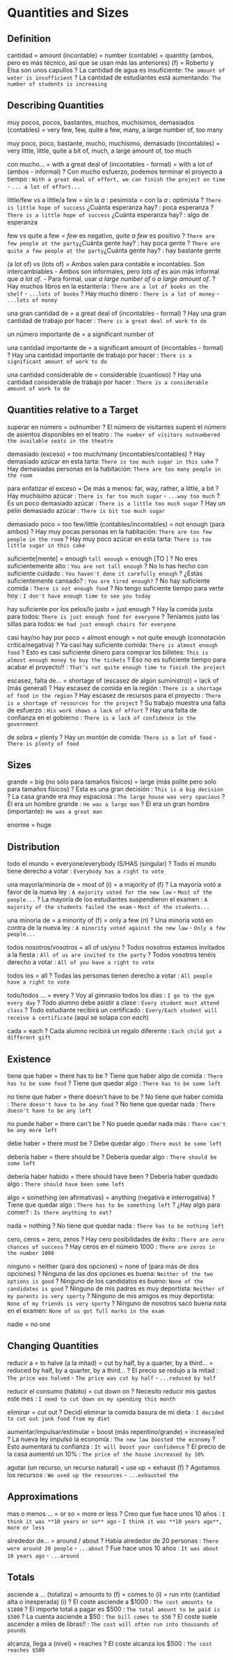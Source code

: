 # Quantities and Sizes


## Definition

cantidad
    = amount (incontable)
    = number (contable)
    = quantity (ambos, pero es más técnico, así que se usan más las anteriores) (f)
    = Roberto y Elsa son unos capullos
    ? La cantidad de agua es insuficiente:  `The amount of water is insufficient`
    ? La cantidad de estudiantes está aumentando: `The number of students is increasing`


## Describing Quantities


muy pocos, pocos, bastantes, muchos, muchísimos, demasiados (contables)
    = very few, few, quite a few, many, a large number of, too many

muy poco, poco, bastante, mucho, muchísimo, demasiado (incontables)
    = very little, little, quite a bit of, much, a large amount of, too much

con mucho...
    = with a great deal of (incontables - formal)
    = with a lot of (ambos - informal)
    ? Con mucho esfuerzo, podemos terminar el proyecto a tiempo : `With a great deal of effort, we can finish the project on time` - `... a lot of effort...`

little/few vs a little/a few
    = sin la _a_ : pesimista
    = con la _a_ : optimista
    ? `There is little hope of success` ¿Cuánta esperanza hay? : poca esperanza
    ? `There is a little hope of success` ¿Cuánta esperanza hay? : algo de esperanza

few vs quite a few
    = _few_ es negativo, _quite a few_ es positivo
    ? `There are few people at the party`¿Cuánta gente hay? : hay poca gente
    ? `There are quite a few people at the party`¿Cuánta gente hay? : hay bastante gente


(a lot of) vs (lots of)
    = Ambos valen para contable e incontables. Son intercambiables
        - Ambos son informales, pero _lots of_ es aún más informal que _a lot of_.
        - Para formal, usar _a large number of_ o _a large amount of_.
        ? Hay muchos libros en la estantería : `There are a lot of books on the shelf` - `...lots of books`
        ? Hay mucho dinero : `There is a lot of money` - `...lots of money`

una gran cantidad de
    = a great deal of (incontables - formal)
    ? Hay una gran cantidad de trabajo por hacer : `There is a great deal of work to do`

un número importante de = a significant number of

una cantidad importante de = a significant amount of (incontables - formal)
    ? Hay una cantidad importante de trabajo por hacer : `There is a significant amount of work to do`

una cantidad considerable de = considerable (cuantioso)
    ? Hay una cantidad considerable de trabajo por hacer : `There is a considerable amount of work to do`



## Quantities relative to a Target

superar en número = outnumber
    ? El número de visitantes superó el número de asientos disponibles en el teatro : `The number of visitors outnumbered the available seats in the theatre`

demasiado (exceso)
    = too much/many (incontables/contables)
    ? Hay demasiado azúcar en esta tarta: `There is too much sugar in this cake`
    ? Hay demasiadas personas en la habitación: `There are too many people in the room`

para enfatizar el exceso
    = De más a menos: far, way, rather, a little, a bit
    ? Hay muchísimo azúcar : `There is far too much sugar` - `...way too much`
    ? Es un poco demasiado azúcar : `There is a little too much sugar`
    ? Hay un pelín demasiado azúcar : `There is bit too much sugar`

demasiado poco
    = too few/little (contables/incontables)
    = not enough (para ambos)
    ? Hay muy pocas personas en la habitación: `There are too few people in the room`
    ? Hay muy poco azúcar en esta tarta: `There is too little sugar in this cake`

suficiente[mente]
    = <adjective> enough `tall enough`
    = enough <object> [TO <base>]
    ? No eres suficientemente alto : `You are not tall enough`
    ? No lo has hecho con suficiente cuidado : `You haven't done it carefully enough`
    ? ¿Estás suficientemente cansado? : `You are tired enough?`
    ? No hay suficiente comida : `There is not enough food`
    ? No tengo suficiente tiempo para verte hoy : `I don't have enough time to see you today`

hay suficiente por los pelos/lo justo
    = just enough
    ? Hay la comida justa para todos: `There is just enough food for everyone`
    ? Teníamos justo las sillas para todos: `We had just enough chairs for everyone`

casi hay/no hay por poco
    = almost enough
    = not quite enough (connotación crítica/negativa)
    ? Ya casi hay suficiente comida: `There is almost enough food`
    ? Esto es casi suficiente dinero para comprar los billetes: `This is almost enough money to buy the tickets`
    ? Eso no es suficiente tiempo para acabar el proyecto!! : `That’s not quite enough time to finish the project`



escasez, falta de...
    = shortage of (escasez de algún suministro))
    = lack of (más general)
    ? Hay escasez de comida en la región : `There is a shortage of food in the region`
    ? Hay escasez de recursos para el proyecto : `There is a shortage of resources for the project`
    ? Su trabajo muestra una falta de esfuerzo : `His work shows a lack of effort`
    ? Hay una falta de confianza en el gobierno : `There is a lack of confidence in the government`

de sobra = plenty
    ? Hay un montón de comida: `There is a lot of food` - `There is plenty of food`


## Sizes

grande
    = big (no sólo para tamaños físicos)
    = large (más polite pero solo para tamaños físicos)
    ? Esta es una gran decisión : `This is a big decision`
    ? La casa grande era muy espaciosa : `The large house was very spacious`
    ? Él era un hombre grande : `He was a large man`
    ? Él era un gran hombre (importante): `He was a great man`

enorme
    = huge


## Distribution

todo el mundo
    = everyone/everybody IS/HAS (singular)
    ? Todo el mundo tiene derecho a votar : `Everybody has a right to vote`

una mayoría/minoría de
    = most of (i)
    = a majority of (f)
    ? La mayoría votó a favor de la nueva ley : `A majority voted for the new law` - `Most of the people...`
    ? La mayoría de los estudiantes suspendieron el examen : `A majority of the students failed the exam` - `Most of the students...`

una minoría de
    = a minority of (f)
    = only a few (n)
    ? Una minoría votó en contra de la nueva ley : `A minority voted against the new law` - `Only a few people...`

todos nosotros/vosotros
    = all of us/you
    ? Todos nosotros estamos invitados a la fiesta : `All of us are invited to the party`
    ? Todos vosotros tenéis derecho a votar : `All of you have a right to vote`

todos los
    = all
    ? Todas las personas tienen derecho a votar : `All people have a right to vote`

todo/todos ... = every
    ? Voy al gimnasio todos los días : `I go to the gym every day`
    ? Todo alumno debe asistir a clase : `Every student must attend class`
    ? Todo estudiante recibirá un certificado : `Every/Each student will receive a certificate` (aquí se solapa con _each_)

cada = each
    ? Cada alumno recibirá un regalo diferente : `Each child got a different gift`

## Existence

tiene que haber = there has to be
    ? Tiene que haber algo de comida : `There has to be some food`
    ? Tiene que quedar algo : `There has to be some left`

no tiene que haber = there doesn't have to be
    ? No tiene que haber comida : `There doesn't have to be any food`
    ? No tiene que quedar nada : `There doesn't have to be any left`

no puede haber  = there can't be
    ? No puede quedar nada más : `There can't be any more left`

debe haber = there must be
    ? Debe quedar algo : `There must be some left`

debería haber = there should be
    ? Debería quedar algo : `There should be some left`

debería haber habido = there should have been
    ? Debería haber quedado algo : `There should have been some left`

algo
    = something (en afirmativas)
    = anything (negativa e interrogativa)
    ? Tiene que quedar algo : `There has to be something left`
    ? ¿Hay algo para comer? : `Is there anything to eat?`

nada = nothing
    ? No tiene que quedar nada : `There has to be nothing left`


cero, ceros = zero, zeros
    ? Hay cero posibilidades de éxito : `There are zero chances of success`
    ? Hay ceros en el número 1000 : `There are zeros in the number 1000`

ninguno
    = neither (para dos opciones)
    = none of (para más de dos opciones)
    ? Ninguna de las dos opciones es buena: `Neither of the two options is good`
    ? Ninguno de los candidatos es bueno: `None of the candidates is good`
    ? Ninguno de mis padres es muy deportista: `Neither of my parents is very sporty`
    ? Ninguno de mis amigos es muy deportista: `None of my friends is very sporty`
    ? Ninguno de nosotros sacó buena nota en el examen: `None of us got full marks in the exam`

nadie = no one

## Changing Quantities

reducir a
    = to halve (a la mitad)
    = cut by half, by a quarter, by a third...
    = reduced by half, by a quarter, by a third...
    ? El precio se redujo a la mitad :  `The price was halved` - `The price was cut by half` - `...reduced by half`

reducir el consumo (hábito) = cut down on
    ? Necesito reducir mis gastos este mes : `I need to cut down on my spending this month`

eliminar = cut out
    ? Decidí eliminar la comida basura de mi dieta : `I decided to cut out junk food from my diet`

aumentar/impulsar/estimular
    = boost (más repentino/grande)
    = increase/ed
    ? La nueva ley impulsó la economía : `The new law boosted the economy`
    ? Esto aumentará tu confianza : `It will boost your confidence`
    ? El precio de la casa aumentó un 10% : `The price of the house increased by 10%`

agotar (un recurso, un recurso natural)
    = use up
    = exhaust (f)
    ? Agotamos los recursos : `We used up the resources` - `...exhausted the`

## Approximations

mas o menos ...
    = <cantidad> or so
    = more or less
    ? Creo que fue hace unos 10 años : `I think it was **10 years or so** ago` - `I think it was **10 years ago**, more or less`

alrededor de...
    = around / about
    ? Había alrededor de 20 personas : `There were around 20 people` - `...about`
    ? Fue hace unos 10 años : `It was about 10 years ago` - `...around`

## Totals

asciende a ... (totaliza)
    = amounts to (f)
    = comes to (i)
    = run into (cantidad alta o inesperada) (i)
    ? El coste asciende a $1000 : `The cost amounts to $1000`
    ? El importe total a pagar es $500 : `The total amount to be paid is $500`
    ? La cuenta asciende a $50 : `The bill comes to $50`
    ? El coste suele ascender a miles de libras!! : `The cost will often run into thousands of pounds`

alcanza, llega a (nivel) = reaches
    ? El coste alcanza los $500 : `The cost reaches $500`
